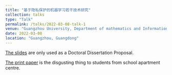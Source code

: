 ```yaml
---
title: "基于隐私保护的机器学习若干技术研究"
collection: talks
type: "Talk"
permalink: /talks/2022-03-08-talk-1
venue: "Guangzhou University, Department of mathematics and Information"
date: 2022-03-08
location: "Guangzhou, Guangdong"
---
```


[The slides](/files/da_bian.pdf) are only used as a Doctoral Dissertation Proposal. 

[The print paper](../files/print_paper.pdf) is the disgusting thing to students from school apartment centre.
